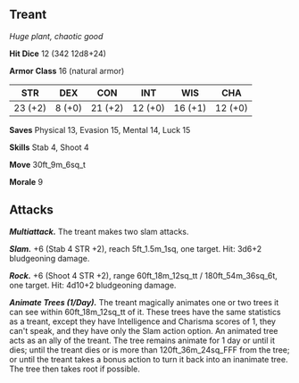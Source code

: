 ## Treant

*Huge plant, chaotic good*

**Hit Dice** 12 (342 12d8+24)

**Armor Class** 16 (natural armor)

| STR     | DEX     | CON     | INT     | WIS     | CHA     |
|---------|---------|---------|---------|---------|---------|
| 23 (+2) |  8 (+0) | 21 (+2) | 12 (+0) | 16 (+1) | 12 (+0) |

**Saves** Physical 13, Evasion 15, Mental 14, Luck 15

**Skills** Stab 4, Shoot 4

**Move** 30ft_9m_6sq_t

**Morale** 9

## Attacks

***Multiattack.*** The treant makes two slam attacks.

***Slam.*** +6 (Stab 4 STR +2), reach 5ft_1.5m_1sq, one target. Hit: 3d6+2 bludgeoning damage.

***Rock.*** +6 (Shoot 4 STR +2), range 60ft_18m_12sq_tt / 180ft_54m_36sq_6t, one target. Hit: 4d10+2 bludgeoning damage.

***Animate Trees (1/Day).*** The treant magically animates one or two trees it can see within 60ft_18m_12sq_tt of it. These trees have the same statistics as a treant, except they have Intelligence and Charisma scores of 1, they can't speak, and they have only the Slam action option. An animated tree acts as an ally of the treant. The tree remains animate for 1 day or until it dies; until the treant dies or is more than 120ft_36m_24sq_FFF from the tree; or until the treant takes a bonus action to turn it back into an inanimate tree. The tree then takes root if possible.

